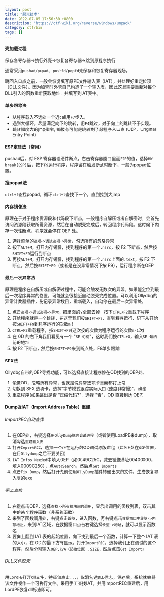 ```yaml
---
layout: post
title: "脱壳技术"
date: 2022-07-05 17:56:30 +0800
description: "https://ctf-wiki.org/reverse/windows/unpack"
category: ctf/bin
tags: []
---
```


#### 壳加载过程

保存各寄存器->执行外壳->恢复各寄存器->跳到原程序执行

通常采用`pushad/popad`、`pushfd/popfd`来保存和恢复寄存器现场。

跳回入口点之前，一般会恢复填写原PE文件输入表（IAT），并处理好重定位项（DLL文件）。因为加壳时外壳自己构造了一个输入表，因此这里需要重新对每个DLL引入的函数重新获取地址，并填写到IAT表中。

#### 单步跟踪法

- 从程序载入不远处一个近call用`F7`步入。
- 遇到大循环，尽量满足向下的跳转，用`F4`跳过，对于向上的跳转不予实现。
- 跳转幅度大的jmp指令, 都极有可能是跳转到了原程序入口点 (OEP，Original Entry Point)

#### ESP定律法（常用）

pushad后，对 ESP 寄存器设硬件断点，右击寄存器窗口里面`ESP`的值，选择`HW break[ESP]`后，按下`F9`运行程序，程序会在触发断点时断下，一般为popad位置。

#### 搜popad法

`ctrl+f`查找popad，循环`ctrl+l`查找下一个，直到找到大jmp

#### 内存镜像法

原理在于对于程序资源段和代码段下断点，一般程序自解压或者自解密时，会首先访问资源段获取所需资源，然后在自动脱壳完成后，转回程序代码段。这时候下内存一次性断点，程序就会停在 OEP 处。

1. 选择菜单的`选项->调试选项->异常`，勾选所有的忽略异常
2. 按下`ALT+M`，打开内存镜像，找到程序的第一个`.rsrc`，按 F2 下断点，然后按`SHIFT+F9`运行到断点
3. 再按`ALT+M`，打开内存镜像，找到程序的第一个`.rsrc`上面的`.text`，按 F2 下断点。然后按`SHIFT+F9`（或者是在没异常情况下按 F9），运行程序断在OEP

#### 最后一次异常法

原理是程序在自解压或自解密过程中，可能会触发无数次的异常。如果能定位到最后一次程序异常的位置，可能就会很接近自动脱壳完成位置。可以利用Ollydbg的异常计数器插件，先记录异常数目，重新载入，自动停在最后一次异常处。

1. 点击`选项->调试选项—>异常`，把里面的√全部去掉！按下`CTRL+F2`重载下程序
2. 开始程序就是一个跳转，在这里我们按`SHIFT+F9`，直到程序运行，记下从开始按`SHIFT+F9`到程序运行的次数`m`！
3. `CTRL+F2`重载程序，按`SHIFT+F9`(这次按的次数为程序运行的次数`m-1`次)
4. 在 OD 的右下角我们看见有一个 "`SE 句柄`"，这时我们按`CTRL+G`，输入`SE 句柄`前的地址
5. 按 F2 下断点，然后按`SHIFT+F9`来到断点处，F8单步跟踪

#### SFX法

Ollydbg自带的OEP寻找功能，可以选择直接让程序停在OD找到的OEP处。

1. 设置OD，忽略所有异常，也就是说异常选项卡里面都打上勾
2. 切换到 SFX 选项卡，选择"字节模式跟踪实际入口 (速度非常慢)"，确定
3. 重载程序(如果跳出是否 "压缩代码?"，选择 "否"，OD 直接到达 OEP)

#### Dump及IAT（Import Address Table）重建

###### ImportREC自动查找

1. 在OEP处，右键选择`用OllyDump脱壳调试进程`（或者使用LoadPE来dump），取消勾选`重建输入表`
2. 打开`ImportREC`，选择一个正在运行的OD调试原版进程（`EIP`正处在`OEP`位置，在用`Ollydump`之后不要关闭）
3. `IAT Infos Needed`中填入OEP（如0049C25C，减去镜像基址00400000，填入0009C25C），点`AutoSearch`，然后点`Get Imports`
4. 点击`Fix Dump`，然后打开先前使用`OllyDump`插件转储出来的文件，生成恢复导入表的exe

###### 手工查找

1. 右键点击OEP，选择`查找->所有模块间的调用`，显示出调用的函数列表，双击其中的某个程序函数（非系统函数）
2. 来到了函数调用处，右键点击`跟随`，进入函数，再右键点击`数据窗口中跟随->内存地址`，来到IAT区域，在数据窗口点击右键选择`长型->地址`，就可以显示函数名
3. 要向上翻到 IAT 表的起始位置，向下找到最后一个函数，计算一下整个 IAT 表的大小，在 OD 的最下方有显示。打开`ImportREC`，选择我们正在调试的这个程序，然后分别输入`OEP,RVA（起始位置）,SIZE`，然后点击`Get Imports`

###### DLL文件脱壳

用`LordPE`打开dll文件，特征值点击`...`，取消勾选`DLL`标志，保存后，系统就会将该文件视作一个可执行文件。采用手工查找IAT，并用ImportREC重建后，用LordPE恢复dll标志即可。

